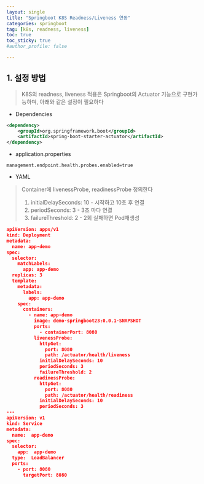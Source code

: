 ```yaml
---
layout: single
title: "Springboot K8S Readness/Liveness 연동"
categories: springboot
tag: [k8s, readness, liveness]
toc: true
toc_sticky: true
#author_profile: false

---
```




## 1. 설정 방법

> K8S의 readness, liveness 적용은 Springboot의 Actuator 기능으로 구현가능하며, 아래와 같은 설정이 필요하다

* Dependencies

```xml
<dependency>
    <groupId>org.springframework.boot</groupId>
    <artifactId>spring-boot-starter-actuator</artifactId>
</dependency>
```

* application.properties

```properties
management.endpoint.health.probes.enabled=true
```

* YAML

> Container에 livenessProbe, readinessProbe 정의한다
>
> 1. initialDelaySeconds: 10 - 시작하고 10초 후 연결
> 2. periodSeconds: 3 - 3초 마다 연결
> 3. failureThreshold: 2 - 2회 실패하면 Pod재생성

```json
apiVersion: apps/v1
kind: Deployment
metadata:
  name: app-demo
spec:
  selector:
    matchLabels:
      app: app-demo
  replicas: 3
  template:
    metadata:
      labels:
        app: app-demo
    spec:
      containers:
        - name: app-demo
          image: demo-springboot23:0.0.1-SNAPSHOT
          ports:
            - containerPort: 8080
          livenessProbe:
            httpGet:
              port: 8080
              path: /actuator/health/liveness
            initialDelaySeconds: 10
            periodSeconds: 3
            failureThreshold: 2
          readinessProbe:
            httpGet:
              port: 8080
              path: /actuator/health/readiness
            initialDelaySeconds: 10
            periodSeconds: 3
---
apiVersion: v1
kind: Service
metadata:
  name:  app-demo
spec:
  selector:
    app:  app-demo
  type:  LoadBalancer
  ports:
    - port: 8080
      targetPort: 8080
```

